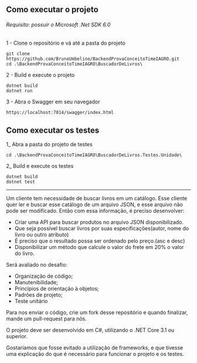 ## Como executar o projeto

###### Requisito: possuir o Microsoft .Net SDK 6.0

1 - Clone o repositório e vá até a pasta do projeto
    
    git clone https://github.com/BrunoUmbelino/BackendProvaConceitoTimeIAGRO.git
    cd .\BackendProvaConceitoTimeIAGRO\BuscadorDeLivros\
    
2 - Build e execute o projeto

    dotnet build
    dotnet run
  
3 - Abra o Swagger em seu navegador

    https://localhost:7014/swagger/index.html

## Como executar os testes

1_ Abra a pasta do projeto de testes

    cd .\BackendProvaConceitoTimeIAGRO\BuscadorDeLivros.Testes.Unidade\

2_ Build e execute os testes

    dotnet build
    dotnet test

<hr>

Um cliente tem necessidade de buscar livros em um catálogo. Esse cliente quer ler e buscar esse catálogo de um arquivo JSON, e esse arquivo não pode ser modificado. Então com essa informação, é preciso desenvolver:

- Criar uma API para buscar produtos no arquivo JSON disponibilizado.
- Que seja possível buscar livros por suas especificações(autor, nome do livro ou outro atributo)
- É preciso que o resultado possa ser ordenado pelo preço.(asc e desc)
- Disponibilizar um método que calcule o valor do frete em 20% o valor do livro.

Será avaliado no desafio:

- Organização de código;
- Manutenibilidade;
- Princípios de orientação à objetos;
- Padrões de projeto;
- Teste unitário

Para nos enviar o código, crie um fork desse repositório e quando finalizar, mande um pull-request para nós.

O projeto deve ser desenvolvido em C#, utilizando o .NET Core 3.1 ou superior.

Gostaríamos que fosse evitado a utilização de frameworks, e que tivesse uma explicação do que é necessário para funcionar o projeto e os testes.
